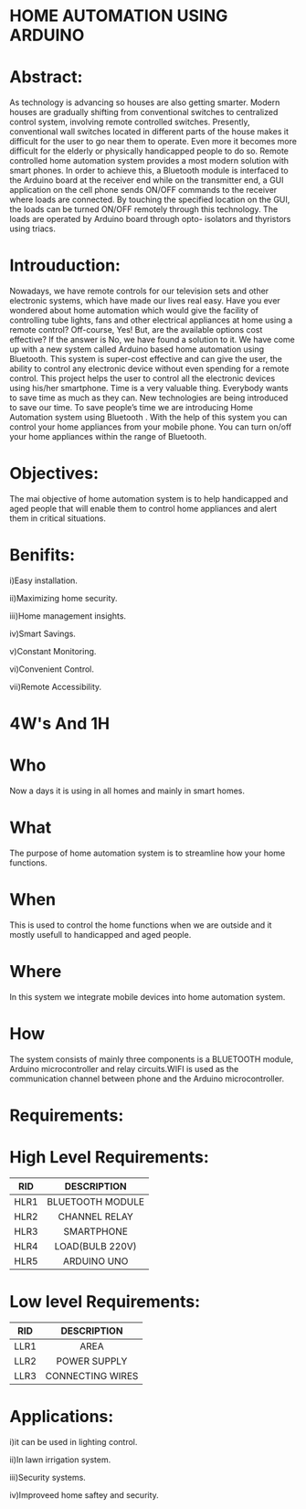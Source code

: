 # HOME AUTOMATION USING ARDUINO

# Abstract:

As technology is advancing so houses are also getting smarter. Modern houses are gradually shifting from conventional switches to centralized control system, involving remote controlled switches. Presently, conventional wall switches located in different parts of the house makes it difficult for the user to go near them to operate. Even more it becomes more difficult for the elderly or physically handicapped people to do so. Remote controlled home automation system provides a most modern solution with smart phones. In order to achieve this, a Bluetooth module is interfaced to the Arduino board at the receiver end while on the transmitter end, a GUI application on the cell phone sends ON/OFF commands to the receiver where loads are connected. By touching the specified location on the GUI, the loads can be turned ON/OFF remotely through this technology. The loads are operated by Arduino board through opto- isolators and thyristors using triacs. 

# Introuduction:

Nowadays, we have remote controls for our television sets and other electronic systems, which have made our lives real easy. Have you ever wondered about home automation which would give the facility of controlling tube lights, fans and other electrical appliances at home using a remote control? Off-course, Yes! But, are the available options cost effective? If the answer is No, we have found a solution to it. We have come up with a new system called Arduino based home automation using Bluetooth. This system is super-cost effective and can give the user, the ability to control any electronic device without even spending for a remote control. This project helps the user to control all the electronic devices using his/her smartphone. Time is a very valuable thing. Everybody wants to save time as much as they can. New technologies are being introduced to save our time. To save people’s time we are introducing Home Automation system using Bluetooth . With the help of this system you can control your home appliances from your mobile phone. You can turn on/off your home appliances within the range of Bluetooth.

# Objectives:

The mai objective of home automation system is to help handicapped and aged people that will enable them to control home appliances and alert them in critical situations.

# Benifits:

i)Easy installation.

ii)Maximizing home security.

iii)Home management insights.

iv)Smart Savings.

v)Constant Monitoring.

vi)Convenient Control.

vii)Remote Accessibility.

# 4W's And 1H

# Who

Now a days it is using in all homes and mainly in smart homes.

# What

The purpose of home automation system is to streamline how your home functions.

# When

This is used to control the home functions when we are outside and it mostly usefull to handicapped and aged people.

# Where

In this system we integrate mobile devices into home automation system.

# How

The system consists of mainly three components is a BLUETOOTH module, Arduino microcontroller and relay circuits.WIFI is used as the communication channel between phone and the Arduino microcontroller.

# Requirements:

# High Level Requirements:

| RID |	DESCRIPTION |
|:--:|:---------:|
|HLR1|BLUETOOTH MODULE|
|HLR2|CHANNEL RELAY|
|HLR3|SMARTPHONE|
|HLR4|LOAD(BULB 220V)|
|HLR5|ARDUINO UNO|

# Low level Requirements:

| RID | DESCRIPTION |
|:--:|:---------:|
|LLR1|AREA|
|LLR2|POWER SUPPLY|
|LLR3|CONNECTING WIRES|

# Applications:

i)it can be used in lighting control.

ii)In lawn irrigation system.

iii)Security systems.

iv)Improveed home saftey and security.





